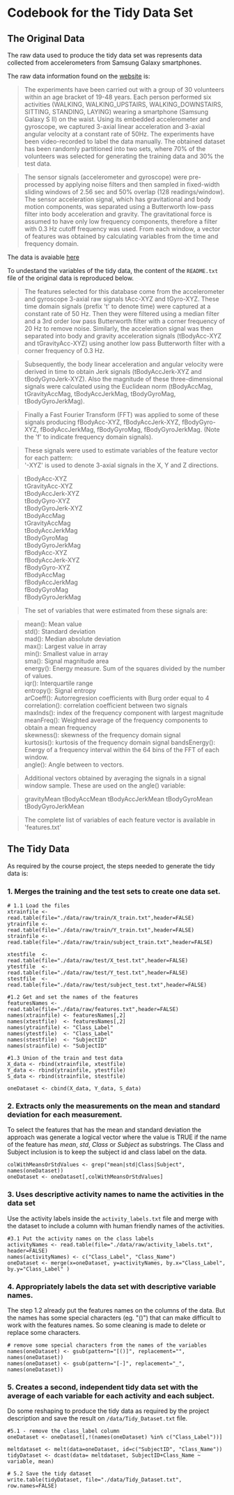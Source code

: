 # Codebook for the Tidy Data Set

## The Original Data
The raw data used to produce the tidy data set was represents data collected from accelerometers from Samsung Galaxy smartphones. 

The raw data information found on the [website](http://archive.ics.uci.edu/ml/datasets/Human+Activity+Recognition+Using+Smartphones) is: 

> The experiments have been carried out with a group of 30 volunteers within an age bracket of 19-48 years. Each person performed six activities (WALKING, WALKING_UPSTAIRS, WALKING_DOWNSTAIRS, SITTING, STANDING, LAYING) wearing a smartphone (Samsung Galaxy S II) on the waist. Using its embedded accelerometer and gyroscope, we captured 3-axial linear acceleration and 3-axial angular velocity at a constant rate of 50Hz. The experiments have been video-recorded to label the data manually. The obtained dataset has been randomly partitioned into two sets, where 70% of the volunteers was selected for generating the training data and 30% the test data. 

> The sensor signals (accelerometer and gyroscope) were pre-processed by applying noise filters and then sampled in fixed-width sliding windows of 2.56 sec and 50% overlap (128 readings/window). The sensor acceleration signal, which has gravitational and body motion components, was separated using a Butterworth low-pass filter into body acceleration and gravity. The gravitational force is assumed to have only low frequency components, therefore a filter with 0.3 Hz cutoff frequency was used. From each window, a vector of features was obtained by calculating variables from the time and frequency domain.

The data is avaiable [here](https://d396qusza40orc.cloudfront.net/getdata%2Fprojectfiles%2FUCI%20HAR%20Dataset.zip)

To undestand the variables of the tidy data, the content of the `README.txt` file of the original data is reproduced below.


>The features selected for this database come from the accelerometer and gyroscope 3-axial raw signals tAcc-XYZ and tGyro-XYZ. These time domain signals (prefix 't' to denote time) were captured at a constant rate of 50 Hz. Then they were filtered using a median filter and a 3rd order low pass Butterworth filter with a corner frequency of 20 Hz to remove noise. Similarly, the acceleration signal was then separated into body and gravity acceleration signals (tBodyAcc-XYZ and tGravityAcc-XYZ) using another low pass Butterworth filter with a corner frequency of 0.3 Hz. 

>Subsequently, the body linear acceleration and angular velocity were derived in time to obtain Jerk signals (tBodyAccJerk-XYZ and tBodyGyroJerk-XYZ). Also the magnitude of these three-dimensional signals were calculated using the Euclidean norm (tBodyAccMag, tGravityAccMag, tBodyAccJerkMag, tBodyGyroMag, tBodyGyroJerkMag). 

>Finally a Fast Fourier Transform (FFT) was applied to some of these signals producing fBodyAcc-XYZ, fBodyAccJerk-XYZ, fBodyGyro-XYZ, fBodyAccJerkMag, fBodyGyroMag, fBodyGyroJerkMag. (Note the 'f' to indicate frequency domain signals). 

>These signals were used to estimate variables of the feature vector for each pattern:  
'-XYZ' is used to denote 3-axial signals in the X, Y and Z directions.

>tBodyAcc-XYZ  
tGravityAcc-XYZ  
tBodyAccJerk-XYZ  
tBodyGyro-XYZ  
tBodyGyroJerk-XYZ  
tBodyAccMag  
tGravityAccMag  
tBodyAccJerkMag  
tBodyGyroMag  
tBodyGyroJerkMag  
fBodyAcc-XYZ  
fBodyAccJerk-XYZ  
fBodyGyro-XYZ  
fBodyAccMag  
fBodyAccJerkMag  
fBodyGyroMag  
fBodyGyroJerkMag  

>The set of variables that were estimated from these signals are: 

>mean(): Mean value  
std(): Standard deviation  
mad(): Median absolute deviation   
max(): Largest value in array  
min(): Smallest value in array  
sma(): Signal magnitude area  
energy(): Energy measure. Sum of the squares divided by the number of values.   
iqr(): Interquartile range   
entropy(): Signal entropy  
arCoeff(): Autorregresion coefficients with Burg order equal to 4  
correlation(): correlation coefficient between two signals  
maxInds(): index of the frequency component with largest magnitude  
meanFreq(): Weighted average of the frequency components to obtain a mean frequency  
skewness(): skewness of the frequency domain signal   
kurtosis(): kurtosis of the frequency domain signal 
bandsEnergy(): Energy of a frequency interval within the 64 bins of the FFT of each window.  
angle(): Angle between to vectors.  

>Additional vectors obtained by averaging the signals in a signal window sample. These are used on the angle() variable:

>gravityMean
tBodyAccMean
tBodyAccJerkMean
tBodyGyroMean
tBodyGyroJerkMean

>The complete list of variables of each feature vector is available in 'features.txt'

## The Tidy Data

As required by the course project, the steps needed to generate the tidy data is:

### 1. Merges the training and the test sets to create one data set.

```{r}
# 1.1 Load the files
xtrainfile <- read.table(file="./data/raw/train/X_train.txt",header=FALSE)
ytrainfile <- read.table(file="./data/raw/train/Y_train.txt",header=FALSE)
strainfile <- read.table(file="./data/raw/train/subject_train.txt",header=FALSE)

xtestfile  <- read.table(file="./data/raw/test/X_test.txt",header=FALSE)
ytestfile  <- read.table(file="./data/raw/test/Y_test.txt",header=FALSE)
stestfile  <- read.table(file="./data/raw/test/subject_test.txt",header=FALSE)

#1.2 Get and set the names of the features
featuresNames <- read.table(file="./data/raw/features.txt",header=FALSE)
names(xtrainfile) <- featuresNames[,2]
names(xtestfile)  <- featuresNames[,2]
names(ytrainfile) <- "Class_Label"
names(ytestfile)  <- "Class_Label"
names(stestfile)  <- "SubjectID"
names(strainfile) <- "SubjectID"

#1.3 Union of the train and test data
X_data <- rbind(xtrainfile, xtestfile)
Y_data <- rbind(ytrainfile, ytestfile)
S_data <- rbind(strainfile, stestfile)

oneDataset <- cbind(X_data, Y_data, S_data)
```

### 2. Extracts only the measurements on the mean and standard deviation for each measurement. 
To select the features that has the mean and standard deviation the approach was generate a logical vector where the value is TRUE if the name of the feature has *mean*, *std*, *Class* or *Subject* as substrings. The Class and Subject inclusion is to keep the subject id and class label on the data.

```{r}
colWithMeansOrStdValues <- grep("mean|std|Class|Subject", names(oneDataset))
oneDataset <- oneDataset[,colWithMeansOrStdValues]
```


### 3. Uses descriptive activity names to name the activities in the data set
Use the activity labels inside the `activity_labels.txt` file and merge with the dataset to include a column with human friendly names of the activities.

```{r}
#3.1 Put the activity names on the class labels
activityNames <- read.table(file="./data/raw/activity_labels.txt", header=FALSE)
names(activityNames) <- c("Class_Label", "Class_Name")
oneDataset <- merge(x=oneDataset, y=activityNames, by.x="Class_Label", by.y="Class_Label" )
```


### 4. Appropriately labels the data set with descriptive variable names. 
The step 1.2 already put the features names on the columns of the data. But the names has some special characters (eg. "()") that can make difficult to work with the features names. So some cleaning is made to delete or replace some characters.

```{r}
# remove some special characters from the names of the variables
names(oneDataset) <- gsub(pattern="[()]", replacement="", names(oneDataset))
names(oneDataset) <- gsub(pattern="[-]", replacement="_", names(oneDataset))
```

### 5. Creates a second, independent tidy data set with the average of each variable for each activity and each subject. 
Do some reshaping to produce the tidy data as required by the project description and save the result on `/data/Tidy_Dataset.txt` file.

```{r}
#5.1 - remove the class_label column
oneDataset <- oneDataset[,!(names(oneDataset) %in% c("Class_Label"))]

meltdataset <- melt(data=oneDataset, id=c("SubjectID", "Class_Name"))
tidyDataset <- dcast(data= meltdataset, SubjectID+Class_Name ~ variable, mean)

# 5.2 Save the tidy dataset
write.table(tidyDataset, file="./data/Tidy_Dataset.txt", row.names=FALSE)
```
